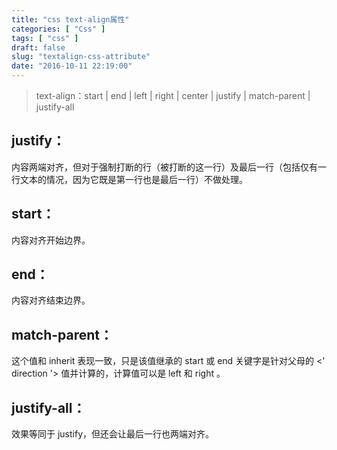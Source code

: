 ```yaml
---
title: "css text-align属性"
categories: [ "Css" ]
tags: [ "css" ]
draft: false
slug: "textalign-css-attribute"
date: "2016-10-11 22:19:00"
---
```


> text-align：start | end | left | right | center | justify |
> match-parent | justify-all

## justify：
内容两端对齐，但对于强制打断的行（被打断的这一行）及最后一行（包括仅有一行文本的情况，因为它既是第一行也是最后一行）不做处理。

## start：
内容对齐开始边界。


<!--more-->


## end：
内容对齐结束边界。

## match-parent：
这个值和 inherit 表现一致，只是该值继承的 start 或 end 关键字是针对父母的 <' direction '> 值并计算的，计算值可以是 left 和 right 。

## justify-all：
效果等同于 justify，但还会让最后一行也两端对齐。

